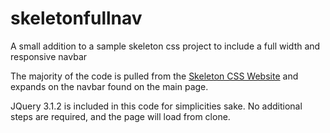 # skeletonfullnav
A small addition to a sample skeleton css project to include a full width and responsive navbar

The majority of the code is pulled from the [Skeleton CSS Website](http://getskeleton.com/) and expands on the navbar found on the main page.

JQuery 3.1.2 is included in this code for simplicities sake. No additional steps are required, and the page will load from clone.
